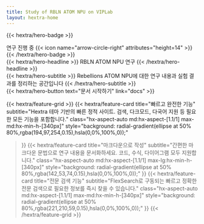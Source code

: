 ```yaml
---
title: Study of RBLN ATOM NPU on VIPLab
layout: hextra-home
---
```


<div class="hx-mt-6"></div>

{{< hextra/hero-badge >}}
  <div class="hx-w-2 hx-h-2 hx-rounded-full hx-bg-primary-400"></div>
  <span>연구 진행 중</span>
  {{< icon name="arrow-circle-right" attributes="height=14" >}}
{{< /hextra/hero-badge >}}

<div class="hx-mt-6 hx-mb-6">
{{< hextra/hero-headline >}}
  RBLN ATOM NPU 연구
{{< /hextra/hero-headline >}}
</div>

<div class="hx-mb-12">
{{< hextra/hero-subtitle >}}
  Rebellions ATOM NPU에 대한 연구 내용과 실험 결과를 정리하는 공간입니다
{{< /hextra/hero-subtitle >}}
</div>

<div class="hx-mb-6">
{{< hextra/hero-button text="문서 시작하기" link="docs" >}}
</div>

<div class="hx-mt-6"></div>

{{< hextra/feature-grid >}}
  {{< hextra/feature-card
    title="빠르고 완전한 기능"
    subtitle="Hextra 테마 기반의 빠른 정적 사이트. 검색, 다크모드, 다국어 지원 등 필요한 모든 기능을 포함합니다."
    class="hx-aspect-auto md:hx-aspect-[1.1/1] max-md:hx-min-h-[340px]"
    style="background: radial-gradient(ellipse at 50% 80%,rgba(194,97,254,0.15),hsla(0,0%,100%,0));"
  >}}
  {{< hextra/feature-card
    title="마크다운으로 작성"
    subtitle="간편한 마크다운 문법으로 연구 내용을 문서화하세요. 코드, 수식, 다이어그램 모두 지원합니다."
    class="hx-aspect-auto md:hx-aspect-[1.1/1] max-lg:hx-min-h-[340px]"
    style="background: radial-gradient(ellipse at 50% 80%,rgba(142,53,74,0.15),hsla(0,0%,100%,0));"
  >}}
  {{< hextra/feature-card
    title="전문 검색 기능"
    subtitle="FlexSearch로 구동되는 빠르고 정확한 전문 검색으로 필요한 정보를 즉시 찾을 수 있습니다."
    class="hx-aspect-auto md:hx-aspect-[1.1/1] max-md:hx-min-h-[340px]"
    style="background: radial-gradient(ellipse at 50% 80%,rgba(221,210,59,0.15),hsla(0,0%,100%,0));"
  >}}
{{< /hextra/feature-grid >}}

